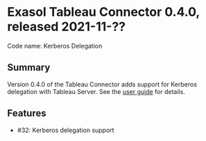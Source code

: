 # Exasol Tableau Connector 0.4.0, released 2021-11-??
 
Code name: Kerberos Delegation

## Summary

Version 0.4.0 of the Tableau Connector adds support for Kerberos delegation with Tableau Server. See the [user guide](../user_guide/user_guide.md) for details.

## Features

* #32: Kerberos delegation support
